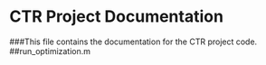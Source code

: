 # CTR Project Documentation
###This file contains the documentation for the CTR project code.
##run_optimization.m